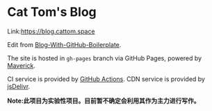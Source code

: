 # Cat Tom's Blog
Link:<https://blog.cattom.space>  

Edit from [Blog-With-GitHub-Boilerplate](https://github.com/AlanDecode/Blog-With-GitHub-Boilerplate).

The site is hosted in `gh-pages` branch via GitHub Pages, powered by [Maverick](https://github.com/AlanDecode/Maverick).

CI service is provided by [GitHub Actions](https://github.com/features/actions). CDN service is provided by [jsDelivr](https://www.jsdelivr.com/).

**Note:此项目为实验性项目。目前暂不确定会利用其作为主力进行写作。**